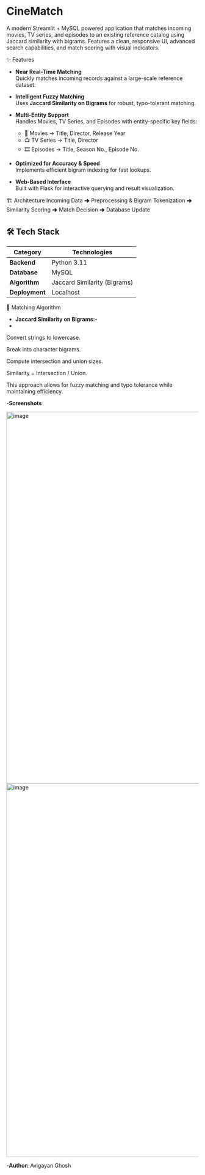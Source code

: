 # CineMatch
A modern Streamlit + MySQL powered application that matches incoming movies, TV series, and episodes to an existing reference catalog using Jaccard similarity with bigrams. Features a clean, responsive UI, advanced search capabilities, and match scoring with visual indicators.

✨ Features

- **Near Real-Time Matching**  
  Quickly matches incoming records against a large-scale reference dataset.

- **Intelligent Fuzzy Matching**  
  Uses **Jaccard Similarity on Bigrams** for robust, typo-tolerant matching.

- **Multi-Entity Support**  
  Handles Movies, TV Series, and Episodes with entity-specific key fields:
  - 🎥 Movies → Title, Director, Release Year  
  - 📺 TV Series → Title, Director  
  - 🎞 Episodes → Title, Season No., Episode No.

- **Optimized for Accuracy & Speed**  
  Implements efficient bigram indexing for fast lookups.

- **Web-Based Interface**  
  Built with Flask for interactive querying and result visualization.

 🏗 Architecture
Incoming Data ➜ Preprocessing & Bigram Tokenization ➜ Similarity Scoring ➜ Match Decision ➜ Database Update

## 🛠 Tech Stack

| Category        | Technologies |
|-----------------|--------------|
| **Backend**     | Python 3.11 |
| **Database**    | MySQL |
| **Algorithm**   | Jaccard Similarity (Bigrams) |
| **Deployment**  | Localhost |

📐 Matching Algorithm

- **Jaccard Similarity on Bigrams:-**
- 
Convert strings to lowercase.

Break into character bigrams.

Compute intersection and union sizes.

Similarity = Intersection / Union.

This approach allows for fuzzy matching and typo tolerance while maintaining efficiency.



-**Screenshots**

<img width="1913" height="973" alt="image" src="https://github.com/user-attachments/assets/80b649d6-733d-4788-a292-f116253e81bf" />
<img width="1896" height="978" alt="image" src="https://github.com/user-attachments/assets/ced9be81-b308-49ef-afec-d2f72bc4c404" />


-**Author:** Avigayan Ghosh

